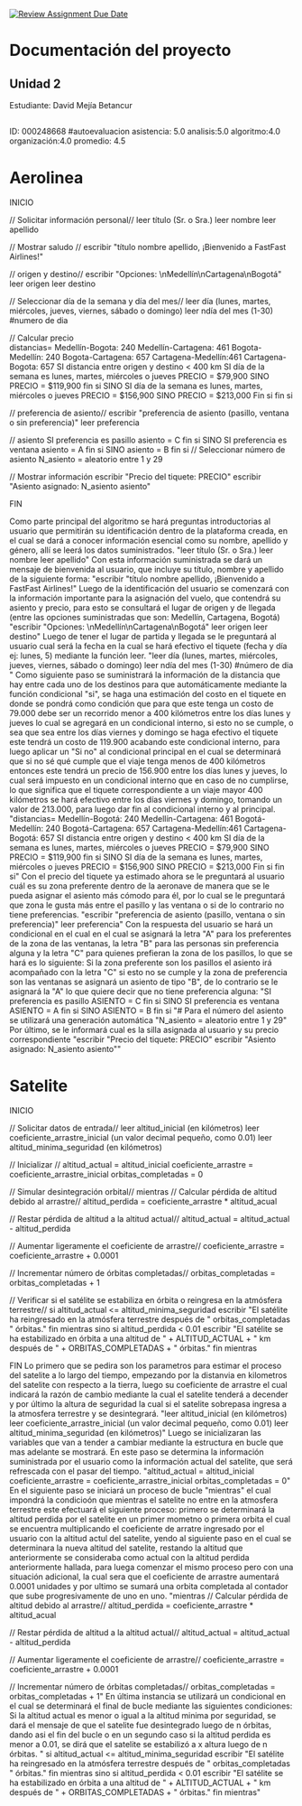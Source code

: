 [![Review Assignment Due Date](https://classroom.github.com/assets/deadline-readme-button-22041afd0340ce965d47ae6ef1cefeee28c7c493a6346c4f15d667ab976d596c.svg)](https://classroom.github.com/a/fz23fUQP)
# Documentación del proyecto
## Unidad 2
 
Estudiante: David Mejía Betancur
##
ID: 000248668
#autoevaluacion 
asistencia: 5.0
analisis:5.0
algoritmo:4.0
organización:4.0
promedio: 4.5
# Aerolinea
INICIO

// Solicitar información personal//
leer título (Sr. o Sra.)
leer nombre
leer apellido

// Mostrar saludo //
escribir "título nombre apellido, ¡Bienvenido a FastFast Airlines!"

// origen y destino//
escribir "Opciones: \nMedellín\nCartagena\nBogotá"
leer origen 
leer destino 

// Seleccionar día de la semana y día del mes//
leer día (lunes, martes, miércoles, jueves, viernes, sábado o domingo)
leer ndía del mes (1-30) #numero de dia 

// Calcular precio  
distancias= 
Medellín-Bogota: 240
Medellín-Cartagena: 461
Bogota-Medellín: 240
Bogota-Cartagena: 657
Cartagena-Medellín:461
Cartagena-Bogota: 657
SI distancia entre origen y destino < 400 km
  SI día de la semana es lunes, martes, miércoles o jueves
    PRECIO = $79,900
  SINO
    PRECIO = $119,900
    fin si
SINO
  SI día de la semana es lunes, martes, miércoles o jueves
    PRECIO = $156,900
  SINO
    PRECIO = $213,000
    Fin si 
fin si

// preferencia de asiento//
escribir "preferencia de asiento (pasillo, ventana o sin preferencia)"
leer preferencia

// asiento
SI preferencia es pasillo
  asiento = C
fin si
SINO SI preferencia es ventana
  asiento = A
  fin si
SINO
  asiento = B
fin si 
// Seleccionar número de asiento
N_asiento = aleatorio entre 1 y 29

// Mostrar información
escribir "Precio del tiquete: PRECIO"
escribir "Asiento asignado: N_asiento asiento"

FIN

Como parte principal del algoritmo se hará preguntas introductorias al usuario que permitirán su identificación dentro de la plataforma creada, en el cual se dará a conocer información esencial como su nombre, apellido y género, allí se leerá los datos suministrados.
"leer título (Sr. o Sra.)
leer nombre
leer apellido"
Con esta información suministrada se dará un mensaje de bienvenida al usuario, que incluye su título, nombre y apellido de la siguiente forma:
"escribir "título nombre apellido, ¡Bienvenido a FastFast Airlines!"
Luego de la identificación del usuario se comenzará con la información importante para la asignación del vuelo, que contendrá su asiento y precio, para esto se consultará el lugar de origen y de llegada (entre las opciones suministradas que son: Medellín, Cartagena, Bogotá)
"escribir "Opciones: \nMedellín\nCartagena\nBogotá"
leer origen 
leer destino"
Luego de tener el lugar de partida y llegada se le preguntará al usuario cual será la fecha en la cual se hará efectivo el tiquete (fecha y día ej: lunes, 5) mediante la función leer.
"leer día (lunes, martes, miércoles, jueves, viernes, sábado o domingo)
leer ndía del mes (1-30) #número de dia "
Como siguiente paso se suministrará la información de la distancia que hay entre cada uno de los destinos para que automáticamente mediante la función condicional "si", se haga una estimación del costo en el tiquete en donde se pondrá como condición que para que este tenga un costo de 79.000 debe ser un recorrido menor a 400 kilómetros entre los días lunes y jueves lo cual se agregará en un condicional interno, si esto no se cumple, o sea que sea entre los días viernes y domingo se haga efectivo el tiquete este tendrá un costo de 119.900 acabando este condicional interno, para luego aplicar un "Si no" al condicional principal en el cual se determinará que si no sé qué cumple que el viaje tenga menos de 400 kilómetros entonces este tendrá un precio de 156.900 entre los días lunes y jueves, lo cual será impuesto en un condicional interno que en caso de no cumplirse, lo que significa que el tiquete correspondiente a un viaje mayor 400 kilómetros se hará efectivo entre los días viernes y domingo, tomando un valor de 213.000, para luego dar fin al condicional interno y al principal.
"distancias= 
Medellín-Bogotá: 240
Medellín-Cartagena: 461
Bogotá-Medellín: 240
Bogotá-Cartagena: 657
Cartagena-Medellín:461
Cartagena-Bogotá: 657
SI distancia entre origen y destino < 400 km
  SI día de la semana es lunes, martes, miércoles o jueves
    PRECIO = $79,900
  SINO
    PRECIO = $119,900
    fin si
SINO
  SI día de la semana es lunes, martes, miércoles o jueves
    PRECIO = $156,900
  SINO
    PRECIO = $213,000
    Fin si 
fin si"
Con el precio del tiquete ya estimado ahora se le preguntará al usuario cuál es su zona preferente dentro de la aeronave de manera que se le pueda asignar el asiento más cómodo para él, por lo cual se le preguntará que zona le gusta más entre el pasillo y las ventana o si de lo contrario no tiene preferencias.
"escribir "preferencia de asiento (pasillo, ventana o sin preferencia)"
leer preferencia"
Con la respuesta del usuario se hará un condicional en el cual en el cual se asignará la letra "A" para los preferentes de la zona de las ventanas, la letra "B" para las personas sin preferencia alguna y la letra "C" para quienes prefieran la zona de los pasillos, lo que se hará es lo siguiente: Si la zona preferente son los pasillos el asiento irá acompañado con la letra "C" si esto no se cumple y la zona de preferencia son las ventanas se asignará un asiento de tipo "B", de lo contrario se le asignará la "A" lo que quiere decir que no tiene preferencia alguna:
"SI preferencia es pasillo
  ASIENTO = C
fin si
SINO SI preferencia es ventana
  ASIENTO = A
  fin si
SINO
  ASIENTO = B
fin si "#
Para el número del asiento se utilizará una generación automática 
"N_asiento = aleatorio entre 1 y 29"
Por último, se le informará cual es la silla asignada al usuario y su precio correspondiente
"escribir "Precio del tiquete: PRECIO"
escribir "Asiento asignado: N_asiento asiento""
# Satelite 
INICIO

// Solicitar datos de entrada//
leer altitud_inicial (en kilómetros)
leer coeficiente_arrastre_inicial (un valor decimal pequeño, como 0.01) 
leer altitud_minima_seguridad (en kilómetros)

// Inicializar //
altitud_actual = altitud_inicial
coeficiente_arrastre = coeficiente_arrastre_inicial
orbitas_completadas = 0

// Simular desintegración orbital//
mientras 
  // Calcular pérdida de altitud debido al arrastre//
  altitud_perdida = coeficiente_arrastre * altitud_acual

  // Restar pérdida de altitud a la altitud actual//
  altitud_actual = altitud_actual - altitud_perdida

  // Aumentar ligeramente el coeficiente de arrastre//
  coeficiente_arrastre = coeficiente_arrastre + 0.0001

  // Incrementar número de órbitas completadas//
  orbitas_completadas = orbitas_completadas + 1

  // Verificar si el satélite se estabiliza en órbita o reingresa en la atmósfera terrestre// 
  si altitud_actual <= altitud_minima_seguridad
    escribir "El satélite ha reingresado en la atmósfera terrestre después de " orbitas_completadas " órbitas."
    fin mientras
  sino si altitud_perdida < 0.01
    escribir "El satélite se ha estabilizado en órbita a una altitud de " + ALTITUD_ACTUAL + " km después de " + ORBITAS_COMPLETADAS + " órbitas."
    fin mientras

FIN
Lo primero que se pedira son los parametros para estimar el proceso del satelite a lo largo del tiempo, empezando por la distanvia en kilometros del satelite con respecto a la tierra, luego su coeficiente de arrastre el cual indicará la razón de cambio mediante la cual el satelite tenderá a decender y por último la altura de seguridad la cual si el satelite sobrepasa ingresa a la atmosfera terrestre y se desintegrará.
"leer altitud_inicial (en kilómetros)
leer coeficiente_arrastre_inicial (un valor decimal pequeño, como 0.01) 
leer altitud_minima_seguridad (en kilómetros)"
Luego se inicializaran las variables que van a tender a cambiar mediante la estructura en bucle que mas adelante se mostrará. En este paso se determina la información suministrada por el usuario como la información actual del satelite, que será refrescada con el pasar del tiempo.
"altitud_actual = altitud_inicial
coeficiente_arrastre = coeficiente_arrastre_inicial
orbitas_completadas = 0"
En el siguiente paso se iniciará un proceso de bucle "mientras" el cual impondrá la condicioón que mientras el satelite no entre en la atmosfera terrestre este efectuará el siguiente proceso: primero se determinará la altitud perdida por el satelite en un primer mometno o primera orbita el cual se encuentra multiplicando el coeficiente de arratre ingresado por el usuario con la altitud actul del satelite, yendo al siguiente paso en el cual se determinara la nueva altitud del satelite, restando la altitud que anteriormente se consideraba como actual con la altitud perdida anteriormente hallada, para luega comenzar el mismo proceso pero con una situación adicional, la cual sera que el coeficiente de arrastre aumentará 0.0001 unidades y por ultimo se sumará una orbita completada al contador que sube progresivamente de uno en uno.
"mientras 
  // Calcular pérdida de altitud debido al arrastre//
  altitud_perdida = coeficiente_arrastre * altitud_acual

  // Restar pérdida de altitud a la altitud actual//
  altitud_actual = altitud_actual - altitud_perdida

  // Aumentar ligeramente el coeficiente de arrastre//
  coeficiente_arrastre = coeficiente_arrastre + 0.0001

  // Incrementar número de órbitas completadas//
  orbitas_completadas = orbitas_completadas + 1"
En última instancia se utilizará un condicional en el cual se determinará el final de bucle mediante las siguientes condiciones: Si la altitud actual es menor o igual a la altitud minima por seguridad, se dará el mensaje de que el satelite fue desintegrado luego de n órbitas, dando asi el fin del bucle
o en un segundo caso si la altitud perdida es menor a 0.01, se dirá que el satelite se estabilizó a x altura luego de n órbitas.
" si altitud_actual <= altitud_minima_seguridad
    escribir "El satélite ha reingresado en la atmósfera terrestre después de " orbitas_completadas " órbitas."
    fin mientras
  sino si altitud_perdida < 0.01
    escribir "El satélite se ha estabilizado en órbita a una altitud de " + ALTITUD_ACTUAL + " km después de " + ORBITAS_COMPLETADAS + " órbitas."
    fin mientras"
